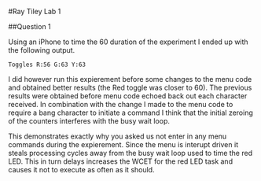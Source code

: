 #Ray Tiley Lab 1

##Question 1

Using an iPhone to time the 60 duration of the experiment I ended up with the following output. 

```terminal
Toggles R:56 G:63 Y:63
````

I did however run this expierement before some changes to the menu code and obtained better results (the Red toggle was closer to 60). The previous results were obtained before menu code echoed back out each character received. In combination with the change I made to the menu code to require a bang character to initiate a command I think that the initial zeroing of the counters interferes with the busy wait loop. 

This demonstrates exactly why you asked us not enter in any menu commands during the expierement. Since the menu is interupt driven it steals processing cycles away from the busy wait loop used to time the red LED. This in turn delays increases the WCET for the red LED task and causes it not to execute as often as it should.


